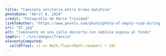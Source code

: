```yaml
---
title: "Caminata solitaria entre bruma matutina"
photoDate: "Abril 6, 2024"
credit: "Fotografía de Marco Trinidad"
linkToAuthor: "https://www.pexels.com/photo/photo-of-empty-road-during-daytime-3295140/"
src: "07.jpg"
alt: "Caminante en una calle desierta con neblina espesa al fondo"
imgDir: "./src/images/francia"
eleventyComputed:
  cellOffset: () => Math.floor(Math.random() * 10)
---
```

